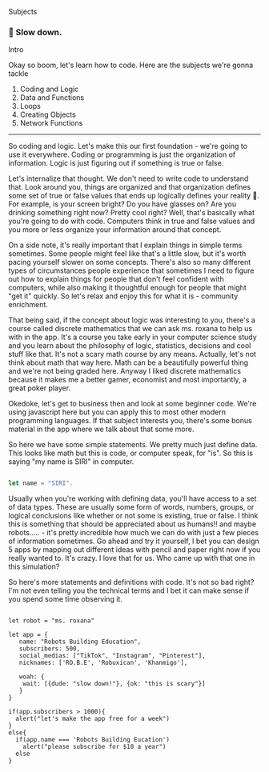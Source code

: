 Subjects

### 🚧 Slow down.

Intro

Okay so boom, let's learn how to code. Here are the subjects we're gonna tackle

1. Coding and Logic
2. Data and Functions
3. Loops
4. Creating Objects
5. Network Functions

---

So coding and logic. Let's make this our first foundation - we're going to use it everywhere. Coding or programming is just the organization of information. Logic is just figuring out if something is true or false.

Let's internalize that thought. We don't need to write code to understand that. Look around you, things are organized and that organization defines some set of true or false values that ends up logically defines your reality 👀. For example, is your screen bright? Do you have glasses on? Are you drinking something right now? Pretty cool right? Well, that's basically what you're going to do with code. Computers think in true and false values and you more or less organize your information around that concept.

On a side note, it's really important that I explain things in simple terms sometimes. Some people might feel like that's a little slow, but it's worth pacing yourself slower on some concepts. There's also so many different types of circumstances people experience that sometimes I need to figure out how to explain things for people that don't feel confident with computers, while also making it thoughtful enough for people that might "get it" quickly. So let's relax and enjoy this for what it is - community enrichment.

That being said, if the concept about logic was interesting to you, there's a course called discrete mathematics that we can ask ms. roxana to help us with in the app. It's a course you take early in your computer science study and you learn about the philosophy of logic, statistics, decisions and cool stuff like that. It's not a scary math course by any means. Actually, let's not think about math that way here. Math can be a beautifully powerful thing and we're not being graded here. Anyway I liked discrete mathematics because it makes me a better gamer, economist and most importantly, a great poker player.

Okedoke, let's get to business then and look at some beginner code. We're using javascript here but you can apply this to most other modern programming languages. If that subject interests you, there's some bonus material in the app where we talk about that some more.

So here we have some simple statements. We pretty much just define data. This looks like math but this is code, or computer speak, for "is". So this is saying "my name is SIRI" in computer.

```js

let name = "SIRI".

```

Usually when you're working with defining data, you'll have access to a set of data types. These are usually some form of words, numbers, groups, or logical conclusions like whether or not some is existing, true or false. I think this is something that should be appreciated about us humans!! and maybe robots..... - it's pretty incredible how much we can do with just a few pieces of information sometimes. Go ahead and try it yourself, I bet you can design 5 apps by mapping out different ideas with pencil and paper right now if you really wanted to. It's crazy. I love that for us.  Who came up with that one in this simulation?

So here's more statements and definitions with code. It's not so bad right? I'm not even telling you the technical terms and I bet it can make sense if you spend some time observing it.

```

let robot = "ms. roxana"

let app = {
   name: "Robots Building Education",
   subscribers: 500,
   social_medias: ["TikTok", "Instagram", "Pinterest"],
   nicknames: ['RO.B.E', 'Robuxican', 'Khanmigo'],

   woah: {
    wait: [{dude: "slow down!"}, {ok: "this is scary"}]
   }
}

if(app.subscribers > 1000){
  alert("let's make the app free for a week")
}
else{
  if(app.name === 'Robots Building Eucation')
    alert("please subscribe for $10 a year")
  else
}

```
